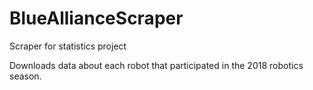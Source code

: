 # BlueAllianceScraper

Scraper for statistics project

Downloads data about each robot that participated in the 2018 robotics season.
